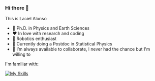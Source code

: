 ### Hi there 👋

This is Laciel Alonso

- 🔭 Ph.D. in Physics and Earth Sciences
- ❤️ In love with research and coding
- 🤖 Robotics enthusiast
- 🌱 Currently doing a Postdoc in Statistical Physics
- 👯 I’m always available to collaborate, I never had the chance but I'm willing to

I'm familiar with:

[![My Skills](https://skillicons.dev/icons?i=vscode,raspberrypi,py,opencv,matlab,latex,git)](https://skillicons.dev)

<!--
[[![linkedin](https://cloud.githubusercontent.com/assets/17016297/18839848/0fc7e74e-83d2-11e6-8c6a-277fc9d6e067.png)][3]
-->

<!--![Laciel Alonso's GitHub stats](https://github-readme-stats.vercel.app/api?username=Lacho09&hide=contribs,prs)
-->
<!-- [![Top Langs](https://github-readme-stats.vercel.app/api/top-langs/?username=Lacho09)](https://github.com/Lacho09/github-readme-stats)
-->
<!--
**Lacho09/Lacho09** is a ✨ _special_ ✨ repository because its `README.md` (this file) appears on your GitHub profile.

Here are some ideas to get you started:

- 🔭 I’m currently working on ...
- 🌱 I’m currently learning ...
- 👯 I’m looking to collaborate on ...
- 🤔 I’m looking for help with ...
- 💬 Ask me about ...
- 📫 How to reach me: ...
- 😄 Pronouns: ...
- ⚡ Fun fact: ...
-->
